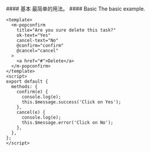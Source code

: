 <cn>
#### 基本
最简单的用法。
</cn>

<us>
#### Basic
The basic example.
</us>

```vue
<template>
  <m-popconfirm
    title="Are you sure delete this task?"
    ok-text="Yes"
    cancel-text="No"
    @confirm="confirm"
    @cancel="cancel"
  >
    <a href="#">Delete</a>
  </m-popconfirm>
</template>
<script>
export default {
  methods: {
    confirm(e) {
      console.log(e);
      this.$message.success('Click on Yes');
    },
    cancel(e) {
      console.log(e);
      this.$message.error('Click on No');
    },
  },
};
</script>
```
